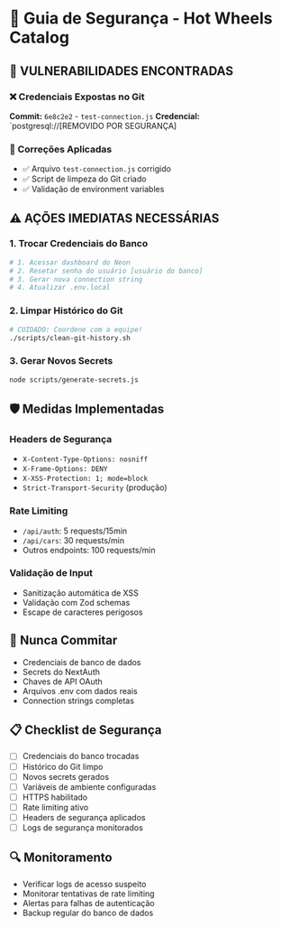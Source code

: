 # 🔐 Guia de Segurança - Hot Wheels Catalog

## 🚨 VULNERABILIDADES ENCONTRADAS

### ❌ Credenciais Expostas no Git
**Commit:** `6e8c2e2` - `test-connection.js`
**Credencial:** `postgresql://[REMOVIDO POR SEGURANÇA]

### 🔧 Correções Aplicadas
- ✅ Arquivo `test-connection.js` corrigido
- ✅ Script de limpeza do Git criado
- ✅ Validação de environment variables

## ⚠️ AÇÕES IMEDIATAS NECESSÁRIAS

### 1. Trocar Credenciais do Banco
```bash
# 1. Acessar dashboard do Neon
# 2. Resetar senha do usuário [usuário do banco]
# 3. Gerar nova connection string
# 4. Atualizar .env.local
```

### 2. Limpar Histórico do Git
```bash
# CUIDADO: Coordene com a equipe!
./scripts/clean-git-history.sh
```

### 3. Gerar Novos Secrets
```bash
node scripts/generate-secrets.js
```

## 🛡️ Medidas Implementadas

### Headers de Segurança
- `X-Content-Type-Options: nosniff`
- `X-Frame-Options: DENY`
- `X-XSS-Protection: 1; mode=block`
- `Strict-Transport-Security` (produção)

### Rate Limiting
- `/api/auth`: 5 requests/15min
- `/api/cars`: 30 requests/min
- Outros endpoints: 100 requests/min

### Validação de Input
- Sanitização automática de XSS
- Validação com Zod schemas
- Escape de caracteres perigosos

## 🚨 Nunca Commitar
- Credenciais de banco de dados
- Secrets do NextAuth
- Chaves de API OAuth
- Arquivos .env com dados reais
- Connection strings completas

## 📋 Checklist de Segurança
- [ ] Credenciais do banco trocadas
- [ ] Histórico do Git limpo
- [ ] Novos secrets gerados
- [ ] Variáveis de ambiente configuradas
- [ ] HTTPS habilitado
- [ ] Rate limiting ativo
- [ ] Headers de segurança aplicados
- [ ] Logs de segurança monitorados

## 🔍 Monitoramento
- Verificar logs de acesso suspeito
- Monitorar tentativas de rate limiting
- Alertas para falhas de autenticação
- Backup regular do banco de dados
